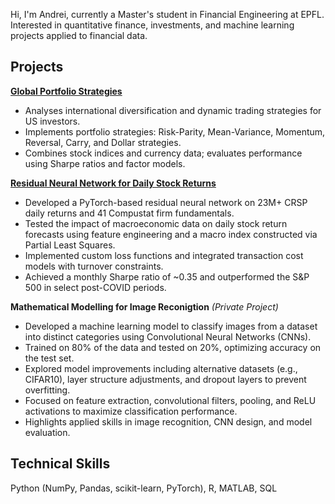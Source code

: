 

Hi, I'm Andrei, currently a  Master's student in Financial Engineering at EPFL. Interested in quantitative finance, investments, and machine learning projects applied to financial data.


## Projects

**[Global Portfolio Strategies](https://github.com/andrei121p/Investments_project)**  
- Analyses international diversification and dynamic trading strategies for US investors.  
- Implements portfolio strategies: Risk-Parity, Mean-Variance, Momentum, Reversal, Carry, and Dollar strategies.  
- Combines stock indices and currency data; evaluates performance using Sharpe ratios and factor models.  

**[Residual Neural Network for Daily Stock Returns](https://github.com/andrei121p/ML-Project)**  
- Developed a PyTorch-based residual neural network on 23M+ CRSP daily returns and 41 Compustat firm fundamentals.  
- Tested the impact of macroeconomic data on daily stock return forecasts using feature engineering and a macro index constructed via Partial Least Squares.  
- Implemented custom loss functions and integrated transaction cost models with turnover constraints.  
- Achieved a monthly Sharpe ratio of ~0.35 and outperformed the S&P 500 in select post-COVID periods.  


**Mathematical Modelling for Image Reconigtion** *(Private Project)*  
- Developed a machine learning model to classify images from a dataset into distinct categories using Convolutional Neural Networks (CNNs).  
- Trained on 80% of the data and tested on 20%, optimizing accuracy on the test set.  
- Explored model improvements including alternative datasets (e.g., CIFAR10), layer structure adjustments, and dropout layers to prevent overfitting.  
- Focused on feature extraction, convolutional filters, pooling, and ReLU activations to maximize classification performance.  
- Highlights applied skills in image recognition, CNN design, and model evaluation.  

## Technical Skills

Python (NumPy, Pandas, scikit-learn, PyTorch), R, MATLAB, SQL

